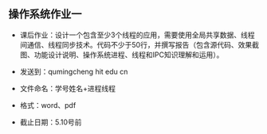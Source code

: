 ## 操作系统作业一

- 课后作业：设计一个包含至少3个线程的应用，需要使用全局共享数据、线程间通信、线程同步技术。代码不少于50行，并撰写报告（包含源代码、效果截图、功能设计说明、操作系统进程、线程和IPC知识理解和运用）。

- 发送到：qumingcheng hit edu cn

- 文件命名：学号姓名+进程线程

- 格式：word、pdf

- 截止日期：5.10号前
